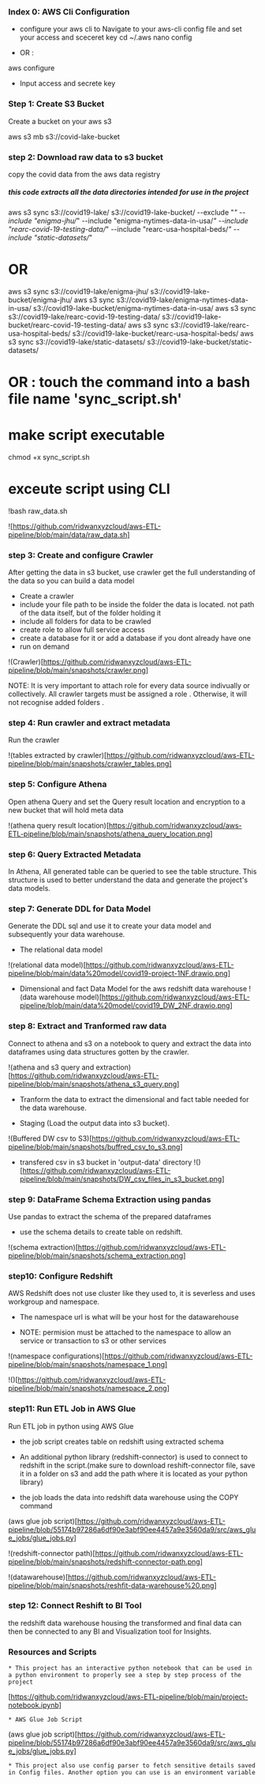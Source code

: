 ### Index 0: AWS Cli Configuration

- configure your aws cli to 
Navigate to your aws-cli config file and set your access and sceceret key 
cd ~/.aws
nano config

- OR : 


aws configure

* Input access and secrete key

### Step 1: Create S3 Bucket 

Create a bucket on your aws s3


aws s3 mb s3://covid-lake-bucket



### step 2: Download raw data to s3 bucket
copy the covid data from the aws data registry

##### this code extracts all the data directories intended for use in the project
aws s3 sync s3://covid19-lake/ s3://covid19-lake-bucket/ --exclude "*" --include "enigma-jhu/*" --include "enigma-nytimes-data-in-usa/*" --include "rearc-covid-19-testing-data/*" --include "rearc-usa-hospital-beds/*" --include "static-datasets/*"


# OR
aws s3 sync s3://covid19-lake/enigma-jhu/ s3://covid19-lake-bucket/enigma-jhu/
aws s3 sync s3://covid19-lake/enigma-nytimes-data-in-usa/ s3://covid19-lake-bucket/enigma-nytimes-data-in-usa/
aws s3 sync s3://covid19-lake/rearc-covid-19-testing-data/ s3://covid19-lake-bucket/rearc-covid-19-testing-data/
aws s3 sync s3://covid19-lake/rearc-usa-hospital-beds/ s3://covid19-lake-bucket/rearc-usa-hospital-beds/
aws s3 sync s3://covid19-lake/static-datasets/ s3://covid19-lake-bucket/static-datasets/

# OR : touch the command into a bash file name 'sync_script.sh' 
# make script executable
chmod +x sync_script.sh

# exceute script using CLI

!bash raw_data.sh

![https://github.com/ridwanxyzcloud/aws-ETL-pipeline/blob/main/data/raw_data.sh]

### step 3: Create and configure Crawler 

After getting the data in s3 bucket, use crawler get the full understanding of the data so you can build a data model 
- Create a crawler 
- include your file path to be inside the folder the data is located. not path of the data itself, but of the folder holding it 
- include all  folders for data to be crawled
- create role to allow full service access 
- create a database for it or add a database if you dont already have one 
- run on demand

!(Crawler)[https://github.com/ridwanxyzcloud/aws-ETL-pipeline/blob/main/snapshots/crawler.png]


NOTE: It is very important to attach role for every data source indivually or collectively. All crawler targets must be assigned a role . Otherwise, it will not recognise added folders .

### step 4: Run crawler and extract metadata
Run the crawler

!(tables extracted by crawler)[https://github.com/ridwanxyzcloud/aws-ETL-pipeline/blob/main/snapshots/crawler_tables.png]

### step  5: Configure Athena 
Open athena Query and set the Query result location and encryption to a new bucket that will hold meta data 

!(athena query result location)[https://github.com/ridwanxyzcloud/aws-ETL-pipeline/blob/main/snapshots/athena_query_location.png]


### step 6: Query Extracted Metadata
In Athena, All generated table can be queried to see the table structure. 
This structure is used to better understand the data and generate the project's data models.

### step 7: Generate DDL for Data Model
Generate the DDL sql and use it to create your data model and subsequently your data warehouse.
- The relational data model

!(relational data model)[https://github.com/ridwanxyzcloud/aws-ETL-pipeline/blob/main/data%20model/covid19-project-1NF.drawio.png]

- Dimensional and fact Data Model for the aws redshift data warehouse 
!(data warehouse model)[https://github.com/ridwanxyzcloud/aws-ETL-pipeline/blob/main/data%20model/covid19_DW_2NF.drawio.png]

### step 8: Extract and Tranformed raw data 
Connect to athena and s3 on a notebook to query and extract the data into dataframes using data structures gotten by the crawler.

!(athena and s3 query and extraction)[https://github.com/ridwanxyzcloud/aws-ETL-pipeline/blob/main/snapshots/athena_s3_query.png]

- Tranform the data to extract the dimensional and fact table needed for the data warehouse.


- Staging (Load the output data into s3 bucket).

!(Buffered DW csv to S3)[https://github.com/ridwanxyzcloud/aws-ETL-pipeline/blob/main/snapshots/buffred_csv_to_s3.png]

* transfered csv in s3 bucket in 'output-data' directory
!()[https://github.com/ridwanxyzcloud/aws-ETL-pipeline/blob/main/snapshots/DW_csv_files_in_s3_bucket.png]

### step 9: DataFrame Schema Extraction using pandas 
Use pandas to extract the schema of the prepared dataframes
- use the schema details to create table on redshift.

!(schema extraction)[https://github.com/ridwanxyzcloud/aws-ETL-pipeline/blob/main/snapshots/schema_extraction.png]

### step10: Configure Redshift
AWS Redshift does not use cluster like they used to, it is severless and uses workgroup and namespace.

- The namespace url is what will be your host for the datawarehouse 

- NOTE: permision must be attached to the namespace to allow an service or transaction to s3 or other services

!(namespace configurations)[https://github.com/ridwanxyzcloud/aws-ETL-pipeline/blob/main/snapshots/namespace_1.png]

!()[https://github.com/ridwanxyzcloud/aws-ETL-pipeline/blob/main/snapshots/namespace_2.png]

### step11: Run ETL Job in AWS Glue

Run ETL job in python using AWS Glue
- the job script creates table on redshift using extracted schema
- An additional python library (redshift-connector) is used to connect to redshift in the script.(make sure to download reshift-connector file, save it in a folder on s3 and add the path where it is located as your python library)

- the job loads the data into redshift data warehouse using the COPY command 

(aws glue job script)[https://github.com/ridwanxyzcloud/aws-ETL-pipeline/blob/55174b97286a6df90e3abf90ee4457a9e3560da9/src/aws_glue_jobs/glue_jobs.py]

!(redshift-connector path)[https://github.com/ridwanxyzcloud/aws-ETL-pipeline/blob/main/snapshots/redshift-connector-path.png]

!(datawarehouse)[https://github.com/ridwanxyzcloud/aws-ETL-pipeline/blob/main/snapshots/reshfit-data-warehouse%20.png]

### step 12: Connect Reshift to BI Tool 

the redshift data warehouse housing the transformed and final data  can then be connected to any BI and Visualization tool for Insights. 

### Resources and Scripts

    * This project has an interactive python notebook that can be used in a python environment to properly see a step by step process of the project

[https://github.com/ridwanxyzcloud/aws-ETL-pipeline/blob/main/project-notebook.ipynb]

    * AWS Glue Job Script

(aws glue job script)[https://github.com/ridwanxyzcloud/aws-ETL-pipeline/blob/55174b97286a6df90e3abf90ee4457a9e3560da9/src/aws_glue_jobs/glue_jobs.py]


    * This project also use config parser to fetch sensitive details saved in Config files. Another option you can use is an environment variable